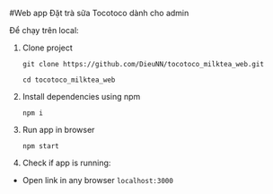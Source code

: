 #Web app Đặt trà sữa Tocotoco dành cho admin

Để chạy trên local:

1. Clone project
  
   `git clone https://github.com/DieuNN/tocotoco_milktea_web.git`

   `cd tocotoco_milktea_web`

2.  Install dependencies using npm

    `npm i`

3. Run app in browser

   `npm start`

4. Check if app is running:
- Open link in any browser
  `localhost:3000`

